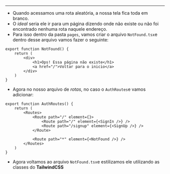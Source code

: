 ___
- Quando acessamos uma rota aleatória, a nossa tela fica toda em branco.
- O *ideal* seria ele ir para um página dizendo onde não existe ou não foi encontrado nenhuma rota naquele endereço.
- Para isso dentro da pasta `pages`, vamos criar o arquivo `NotFound.tsx`e dentro desse arquivo vamos fazer o seguinte:
```Tsx
export function NotFound() {
	return (
		<div>
			<h1>Ops! Essa página não existe</h1>
			<a href="/">Voltar para o inicio</a>
		</div>
	)
}
```
- Agora no nosso arquivo de *rotas*, no caso o `AuthRoutes`e vamos adicionar:
```tsx
export function AuthRoutes() {
	return (
		<Routes>
			<Route path="/" element={}>
				<Route path="/" element={<SignIn />} />
				<Route path="/signup" element={<SignUp />} />
			</Route>

			<Route path="*" element={<NotFound />} />
		</Routes>
	)
}
```
- Agora voltamos ao arquivo `NotFound.tsx`e estilizamos ele utilizando as classes do **TailwindCSS**
